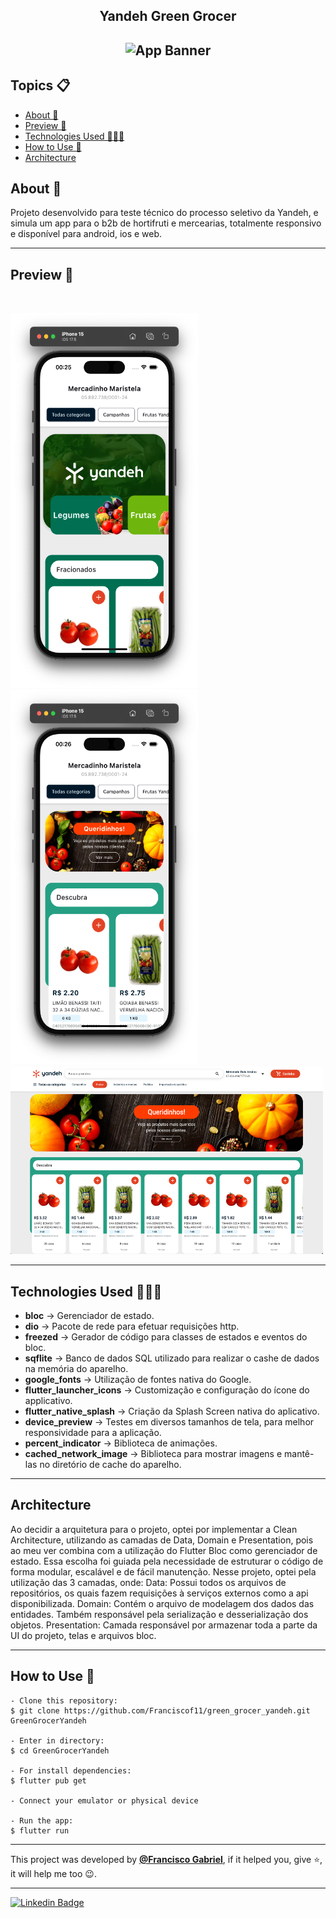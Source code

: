 <h2 align="center">Yandeh Green Grocer<h2>
<p align="center">
    <img src="https://i.imgur.com/jz3GNLu.png" width="350" height="100" alt="App Banner" />
</p>

   <h2>Topics 📋</h2>

  <p>
      
   - [About 📖](#about-)
   - [Preview 📱](#preview-)
   - [Technologies Used 👨🏽‍💻](#---technologies-used----)
   - [How to Use 🤔](#how-to-use-)
   - [Architecture](#architecture)
   </p>

   <h2>About 📖</h2>
   
   <p>
    Projeto desenvolvido para teste técnico do processo seletivo da Yandeh, e simula um app para o b2b de hortifruti e mercearias, totalmente responsivo e disponível para android, ios e web.
   </p>

---

   <h2>Preview 📱</h2><br>

   <p a>
    <img src="assets/preview_1.png" width="300" height="600" alt="App Preview"> 
    <img src="assets/preview_2.png" width="300" height="600" alt="App Preview"> 
    <img src="assets/preview_3.png" width="500" height="300" alt="App Preview"> 
   </p>

---

 <h2>
   Technologies Used 👨🏽‍💻
   </h2>
   
- **bloc** -> Gerenciador de estado.
- **dio** -> Pacote de rede para efetuar requisições http.
- **freezed** -> Gerador de código para classes de estados e eventos do bloc.
- **sqflite** -> Banco de dados SQL utilizado para realizar o cashe de dados na memória do aparelho.
- **google_fonts** -> Utilização de fontes nativa do Google.
- **flutter_launcher_icons** -> Customização e configuração do ícone do applicativo.
- **flutter_native_splash** -> Criação da Splash Screen nativa do aplicativo.
- **device_preview** -> Testes em diversos tamanhos de tela, para melhor responsividade para a aplicação.
- **percent_indicator** -> Biblioteca de animações.
- **cached_network_image** -> Biblioteca para mostrar imagens e mantê-las no diretório de cache do aparelho.

---

 ## Architecture

  <p>
Ao decidir a arquitetura para o projeto, optei por implementar a Clean Architecture, utilizando as camadas de Data, Domain e Presentation, pois ao meu ver combina com a utilização do Flutter Bloc como gerenciador de estado. Essa escolha foi guiada pela necessidade de estruturar o código de forma modular, escalável e de fácil manutenção. Nesse projeto, optei pela utilização das 3 camadas, onde: Data: Possui todos os arquivos de repositórios, os quais fazem requisições à serviços externos como a api disponibilizada. Domain: Contém o arquivo de modelagem dos dados das entidades. Também responsável pela serialização e desserialização dos objetos. Presentation: Camada responsável por armazenar toda a parte da UI do projeto, telas e arquivos bloc. 
  </p>
   
  
---

   <h2>How to Use 🤔</h2>

```
- Clone this repository:
$ git clone https://github.com/Franciscof11/green_grocer_yandeh.git GreenGrocerYandeh

- Enter in directory:
$ cd GreenGrocerYandeh

- For install dependencies:
$ flutter pub get

- Connect your emulator or physical device

- Run the app:
$ flutter run
```

---

This project was developed by **[@Francisco Gabriel](https://www.linkedin.com/in/franciscossg/)**,
if it helped you, give ⭐, it will help me too 😉.

---

   <div>

[![Linkedin Badge](https://img.shields.io/badge/-Francisco%20Gabriel-292929?style=flat-square&logo=Linkedin&logoColor=blue&link=https://www.linkedin.com/in/franciscossg/)](https://www.linkedin.com/in/franciscossg/)

   </div>

